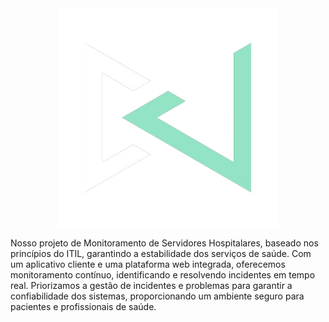 <div align="center">
<img src="LogoConecta.png" width="350em">
</div>

<p>Nosso projeto de Monitoramento de Servidores Hospitalares, baseado nos princípios do ITIL, garantindo a estabilidade dos serviços de saúde. Com um aplicativo cliente e uma plataforma web integrada, oferecemos monitoramento contínuo, identificando e resolvendo incidentes em tempo real. Priorizamos a gestão de incidentes e problemas para garantir a confiabilidade dos sistemas, proporcionando um ambiente seguro para pacientes e profissionais de saúde.</p>
